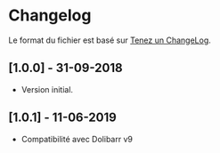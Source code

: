 # Changelog
Le format du fichier est basé sur [Tenez un ChangeLog](http://keepachangelog.com/fr/1.0.0/).


## [1.0.0] - 31-09-2018
- Version initial.

## [1.0.1] - 11-06-2019
- Compatibilité avec Dolibarr v9

